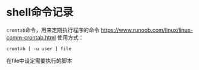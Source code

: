 # shell命令记录
`crontab`命令，用来定期执行程序的命令
https://www.runoob.com/linux/linux-comm-crontab.html
使用方式：
```shell
crontab [ -u user ] file
```
在file中设定需要执行的脚本